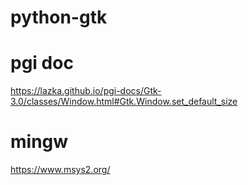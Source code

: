 # python-gtk

# pgi doc
https://lazka.github.io/pgi-docs/Gtk-3.0/classes/Window.html#Gtk.Window.set_default_size

# mingw

https://www.msys2.org/
